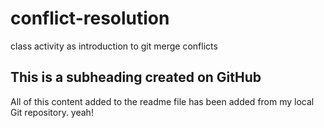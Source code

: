 # conflict-resolution
class activity as introduction to git merge conflicts

## This is a subheading created on GitHub

All of this content added to the readme file has been added from my local Git repository.
yeah!
